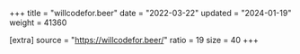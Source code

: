+++
title = "willcodefor.beer"
date = "2022-03-22"
updated = "2024-01-19"
weight = 41360

[extra]
source = "https://willcodefor.beer/"
ratio = 19
size = 40
+++

